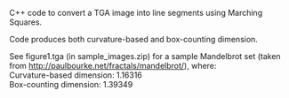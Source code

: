 C++ code to convert a TGA image into line segments using Marching Squares.

Code produces both curvature-based and box-counting dimension.

See figure1.tga (in sample_images.zip) for a sample Mandelbrot set (taken from http://paulbourke.net/fractals/mandelbrot/), where:
<br>
Curvature-based dimension: 1.16316
<br>
Box-counting dimension:    1.39349
